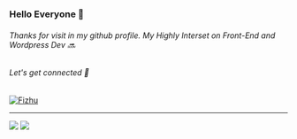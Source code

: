 ### Hello Everyone :handshake:
###### Thanks for visit in my github profile. My Highly Interset on Front-End and Wordpress Dev :soon:
###### Let's get connected 	:hugs:
<p><a href="https://github.com/BriyanSitinjak"><img src="https://github-profile-trophy.vercel.app/?username=BriyanSitinjak&column=6&row=1&margin-w=15&margin-h=15" alt="Fizhu" /></a></p>
<hr>

![](https://github-readme-stats.vercel.app/api?username=BriyanSitinjak&&show_icons=true&count_private=true&line_height=40)
![](https://github-readme-stats.vercel.app/api/top-langs/?username=BriyanSitinjak&hide=html)
